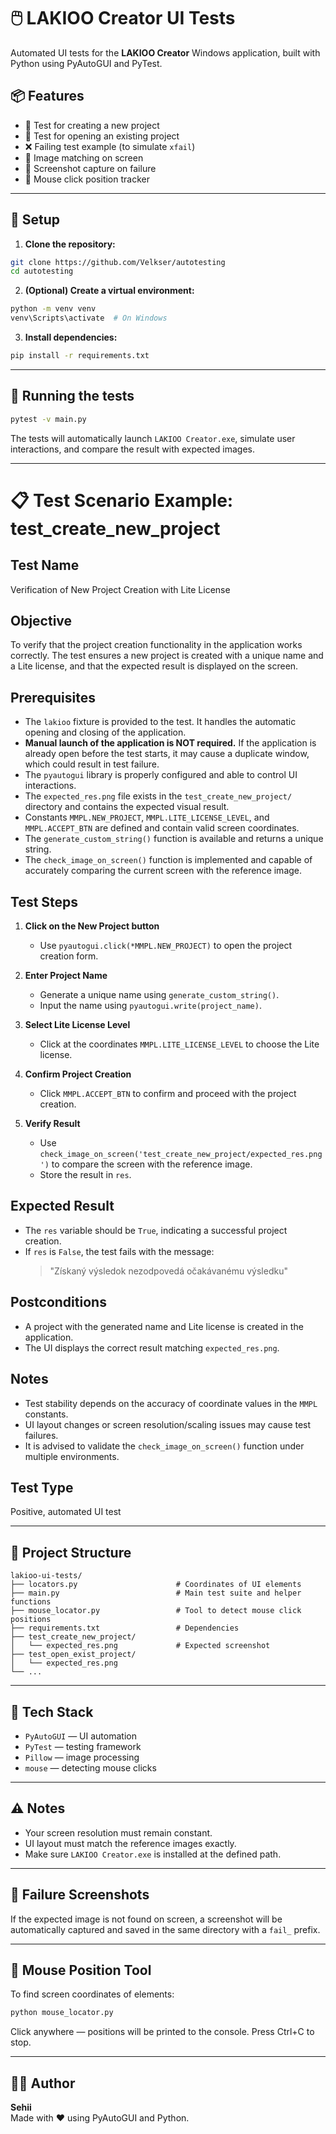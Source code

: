 # 🖱️ LAKIOO Creator UI Tests

Automated UI tests for the **LAKIOO Creator** Windows application, built with Python using PyAutoGUI and PyTest.

## 📦 Features

- 📁 Test for creating a new project  
- 📂 Test for opening an existing project  
- ❌ Failing test example (to simulate `xfail`)  
- 📸 Image matching on screen  
- 🧪 Screenshot capture on failure  
- 📍 Mouse click position tracker

---

## 🚀 Setup

1. **Clone the repository:**
```bash
git clone https://github.com/Velkser/autotesting
cd autotesting
```

2. **(Optional) Create a virtual environment:**
```bash
python -m venv venv
venv\Scripts\activate  # On Windows
```

3. **Install dependencies:**
```bash
pip install -r requirements.txt
```

---

## 🧪 Running the tests

```bash
pytest -v main.py
```

The tests will automatically launch `LAKIOO Creator.exe`, simulate user interactions, and compare the result with expected images.

---

# 📋 Test Scenario Example: test_create_new_project

## Test Name

Verification of New Project Creation with Lite License

## Objective

To verify that the project creation functionality in the application works correctly. The test ensures a new project is created with a unique name and a Lite license, and that the expected result is displayed on the screen.

## Prerequisites

- The `lakioo` fixture is provided to the test. It handles the automatic opening and closing of the application.
- **Manual launch of the application is NOT required.** If the application is already open before the test starts, it may cause a duplicate window, which could result in test failure.
- The `pyautogui` library is properly configured and able to control UI interactions.
- The `expected_res.png` file exists in the `test_create_new_project/` directory and contains the expected visual result.
- Constants `MMPL.NEW_PROJECT`, `MMPL.LITE_LICENSE_LEVEL`, and `MMPL.ACCEPT_BTN` are defined and contain valid screen coordinates.
- The `generate_custom_string()` function is available and returns a unique string.
- The `check_image_on_screen()` function is implemented and capable of accurately comparing the current screen with the reference image.

## Test Steps

1. **Click on the New Project button**

   - Use `pyautogui.click(*MMPL.NEW_PROJECT)` to open the project creation form.

2. **Enter Project Name**

   - Generate a unique name using `generate_custom_string()`.
   - Input the name using `pyautogui.write(project_name)`.

3. **Select Lite License Level**

   - Click at the coordinates `MMPL.LITE_LICENSE_LEVEL` to choose the Lite license.

4. **Confirm Project Creation**

   - Click `MMPL.ACCEPT_BTN` to confirm and proceed with the project creation.

5. **Verify Result**

   - Use `check_image_on_screen('test_create_new_project/expected_res.png')` to compare the screen with the reference image.
   - Store the result in `res`.

## Expected Result

- The `res` variable should be `True`, indicating a successful project creation.
- If `res` is `False`, the test fails with the message:
  > "Získaný výsledok nezodpovedá očakávanému výsledku"

## Postconditions

- A project with the generated name and Lite license is created in the application.
- The UI displays the correct result matching `expected_res.png`.

## Notes

- Test stability depends on the accuracy of coordinate values in the `MMPL` constants.
- UI layout changes or screen resolution/scaling issues may cause test failures.
- It is advised to validate the `check_image_on_screen()` function under multiple environments.

## Test Type

Positive, automated UI test

---


## 📁 Project Structure

```
lakioo-ui-tests/
├── locators.py                      # Coordinates of UI elements
├── main.py                          # Main test suite and helper functions
├── mouse_locator.py                 # Tool to detect mouse click positions
├── requirements.txt                 # Dependencies
├── test_create_new_project/
│   └── expected_res.png             # Expected screenshot
├── test_open_exist_project/
│   └── expected_res.png
└── ...
```

---

## 🧠 Tech Stack

- `PyAutoGUI` — UI automation
- `PyTest` — testing framework
- `Pillow` — image processing
- `mouse` — detecting mouse clicks

---

## ⚠️ Notes

- Your screen resolution must remain constant.
- UI layout must match the reference images exactly.
- Make sure `LAKIOO Creator.exe` is installed at the defined path.

---

## 📸 Failure Screenshots

If the expected image is not found on screen, a screenshot will be automatically captured and saved in the same directory with a `fail_` prefix.

---

## 📍 Mouse Position Tool

To find screen coordinates of elements:

```bash
python mouse_locator.py
```

Click anywhere — positions will be printed to the console. Press Ctrl+C to stop.

---

## 👨‍💻 Author

**Sehii**  
Made with ❤️ using PyAutoGUI and Python.
